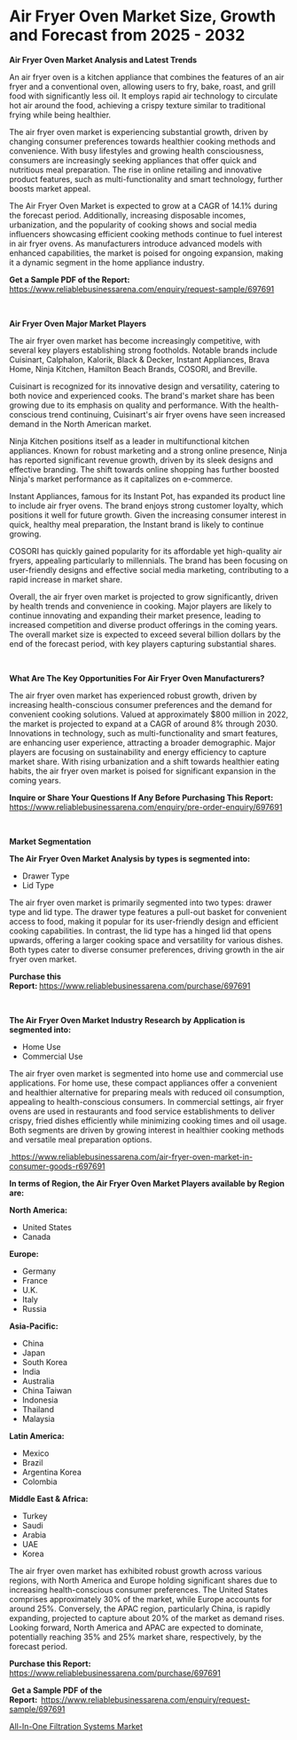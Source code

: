 <p><h1>Air Fryer Oven Market Size, Growth and Forecast from 2025 - 2032</h1></p><p><strong>Air Fryer Oven Market Analysis and Latest Trends</strong></p>
<p><p>An air fryer oven is a kitchen appliance that combines the features of an air fryer and a conventional oven, allowing users to fry, bake, roast, and grill food with significantly less oil. It employs rapid air technology to circulate hot air around the food, achieving a crispy texture similar to traditional frying while being healthier.</p><p>The air fryer oven market is experiencing substantial growth, driven by changing consumer preferences towards healthier cooking methods and convenience. With busy lifestyles and growing health consciousness, consumers are increasingly seeking appliances that offer quick and nutritious meal preparation. The rise in online retailing and innovative product features, such as multi-functionality and smart technology, further boosts market appeal.</p><p>The Air Fryer Oven Market is expected to grow at a CAGR of 14.1% during the forecast period. Additionally, increasing disposable incomes, urbanization, and the popularity of cooking shows and social media influencers showcasing efficient cooking methods continue to fuel interest in air fryer ovens. As manufacturers introduce advanced models with enhanced capabilities, the market is poised for ongoing expansion, making it a dynamic segment in the home appliance industry.</p></p>
<p><strong>Get a Sample PDF of the Report:&nbsp;</strong> <a href="https://www.reliablebusinessarena.com/enquiry/request-sample/697691?utm_campaign=3173&utm_medium=2&utm_source=Github&utm_content=ia&utm_term=23032025&utm_id=air-fryer-oven">https://www.reliablebusinessarena.com/enquiry/request-sample/697691</a></p>
<p>&nbsp;</p>
<p><strong>Air Fryer Oven Major Market Players</strong></p>
<p><p>The air fryer oven market has become increasingly competitive, with several key players establishing strong footholds. Notable brands include Cuisinart, Calphalon, Kalorik, Black & Decker, Instant Appliances, Brava Home, Ninja Kitchen, Hamilton Beach Brands, COSORI, and Breville. </p><p>Cuisinart is recognized for its innovative design and versatility, catering to both novice and experienced cooks. The brand's market share has been growing due to its emphasis on quality and performance. With the health-conscious trend continuing, Cuisinart's air fryer ovens have seen increased demand in the North American market.</p><p>Ninja Kitchen positions itself as a leader in multifunctional kitchen appliances. Known for robust marketing and a strong online presence, Ninja has reported significant revenue growth, driven by its sleek designs and effective branding. The shift towards online shopping has further boosted Ninja's market performance as it capitalizes on e-commerce.</p><p>Instant Appliances, famous for its Instant Pot, has expanded its product line to include air fryer ovens. The brand enjoys strong customer loyalty, which positions it well for future growth. Given the increasing consumer interest in quick, healthy meal preparation, the Instant brand is likely to continue growing.</p><p>COSORI has quickly gained popularity for its affordable yet high-quality air fryers, appealing particularly to millennials. The brand has been focusing on user-friendly designs and effective social media marketing, contributing to a rapid increase in market share.</p><p>Overall, the air fryer oven market is projected to grow significantly, driven by health trends and convenience in cooking. Major players are likely to continue innovating and expanding their market presence, leading to increased competition and diverse product offerings in the coming years. The overall market size is expected to exceed several billion dollars by the end of the forecast period, with key players capturing substantial shares.</p></p>
<p>&nbsp;</p>
<p><strong>What Are The Key Opportunities For Air Fryer Oven Manufacturers?</strong></p>
<p><p>The air fryer oven market has experienced robust growth, driven by increasing health-conscious consumer preferences and the demand for convenient cooking solutions. Valued at approximately $800 million in 2022, the market is projected to expand at a CAGR of around 8% through 2030. Innovations in technology, such as multi-functionality and smart features, are enhancing user experience, attracting a broader demographic. Major players are focusing on sustainability and energy efficiency to capture market share. With rising urbanization and a shift towards healthier eating habits, the air fryer oven market is poised for significant expansion in the coming years.</p></p>
<p><strong>Inquire or Share Your Questions If Any Before Purchasing This Report:</strong> <a href="https://www.reliablebusinessarena.com/enquiry/pre-order-enquiry/697691?utm_campaign=3173&utm_medium=2&utm_source=Github&utm_content=ia&utm_term=23032025&utm_id=air-fryer-oven">https://www.reliablebusinessarena.com/enquiry/pre-order-enquiry/697691</a></p>
<p>&nbsp;</p>
<p><strong>Market Segmentation</strong></p>
<p><strong>The Air Fryer Oven Market Analysis by types is segmented into:</strong></p>
<p><ul><li>Drawer Type</li><li>Lid Type</li></ul></p>
<p><p>The air fryer oven market is primarily segmented into two types: drawer type and lid type. The drawer type features a pull-out basket for convenient access to food, making it popular for its user-friendly design and efficient cooking capabilities. In contrast, the lid type has a hinged lid that opens upwards, offering a larger cooking space and versatility for various dishes. Both types cater to diverse consumer preferences, driving growth in the air fryer oven market.</p></p>
<p><strong>Purchase this Report:&nbsp;</strong><a href="https://www.reliablebusinessarena.com/purchase/697691?utm_campaign=3173&utm_medium=2&utm_source=Github&utm_content=ia&utm_term=23032025&utm_id=air-fryer-oven">https://www.reliablebusinessarena.com/purchase/697691</a></p>
<p>&nbsp;</p>
<p><strong>The Air Fryer Oven Market Industry Research by Application is segmented into:</strong></p>
<p><ul><li>Home Use</li><li>Commercial Use</li></ul></p>
<p><p>The air fryer oven market is segmented into home use and commercial use applications. For home use, these compact appliances offer a convenient and healthier alternative for preparing meals with reduced oil consumption, appealing to health-conscious consumers. In commercial settings, air fryer ovens are used in restaurants and food service establishments to deliver crispy, fried dishes efficiently while minimizing cooking times and oil usage. Both segments are driven by growing interest in healthier cooking methods and versatile meal preparation options.</p></p>
<p><a href="https://www.reliablebusinessarena.com/air-fryer-oven-market-in-consumer-goods-r697691?utm_campaign=3173&utm_medium=2&utm_source=Github&utm_content=ia&utm_term=23032025&utm_id=air-fryer-oven">&nbsp;https://www.reliablebusinessarena.com/air-fryer-oven-market-in-consumer-goods-r697691</a></p>
<p><strong>In terms of Region, the Air Fryer Oven Market Players available by Region are:</strong></p>
<p>
    <p> <strong> North America: </strong>
        <ul>
            <li>United States</li>
            <li>Canada</li>
        </ul>
        </p> 
    <p> <strong> Europe: </strong>
        <ul>
            <li>Germany</li>
            <li>France</li>
            <li>U.K.</li>
            <li>Italy</li>
            <li>Russia</li>
        </ul>
        </p> 
    <p> <strong> Asia-Pacific: </strong>
        <ul>
            <li>China</li>
            <li>Japan</li>
            <li>South Korea</li>
            <li>India</li>
            <li>Australia</li>
            <li>China Taiwan</li>
            <li>Indonesia</li>
            <li>Thailand</li>
            <li>Malaysia</li>
        </ul>
        </p> 
    <p> <strong> Latin America: </strong>
        <ul>
            <li>Mexico</li>
            <li>Brazil</li>
            <li>Argentina Korea</li>
            <li>Colombia</li>
        </ul>
        </p> 
    <p> <strong> Middle East & Africa: </strong>
        <ul>
            <li>Turkey</li>
            <li>Saudi</li>
            <li>Arabia</li>
            <li>UAE</li>
            <li>Korea</li>
        </ul>
    </p>
    </p>
<p><p>The air fryer oven market has exhibited robust growth across various regions, with North America and Europe holding significant shares due to increasing health-conscious consumer preferences. The United States comprises approximately 30% of the market, while Europe accounts for around 25%. Conversely, the APAC region, particularly China, is rapidly expanding, projected to capture about 20% of the market as demand rises. Looking forward, North America and APAC are expected to dominate, potentially reaching 35% and 25% market share, respectively, by the forecast period.</p></p>
<p><strong>Purchase this Report: </strong><a href="https://www.reliablebusinessarena.com/purchase/697691?utm_campaign=3173&utm_medium=2&utm_source=Github&utm_content=ia&utm_term=23032025&utm_id=air-fryer-oven">https://www.reliablebusinessarena.com/purchase/697691</a></p>
<p>&nbsp;<strong>Get a Sample PDF of the Report:&nbsp;&nbsp;</strong><a href="https://www.reliablebusinessarena.com/enquiry/request-sample/697691?utm_campaign=3173&utm_medium=2&utm_source=Github&utm_content=ia&utm_term=23032025&utm_id=air-fryer-oven">https://www.reliablebusinessarena.com/enquiry/request-sample/697691</a></p>
<p><strong></strong></p>
<p><p><a href="https://github.com/bulkagumanvv/Market-Research-Report-List-1/blob/main/all-in-one-filtration-systems-market.md?utm_campaign=3173&utm_medium=2&utm_source=Github&utm_content=ia&utm_term=23032025&utm_id=air-fryer-oven">All-In-One Filtration Systems Market</a></p></p>
